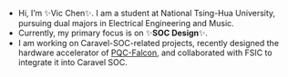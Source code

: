 - Hi, I’m ✨Vic Chen✨. I am a student at National Tsing-Hua University, pursuing dual majors in Electrical Engineering and Music.
- Currently, my primary focus is on ✨**SOC Design**✨.
- I am working on Caravel-SOC-related projects, recently designed the hardware accelerator of [PQC-Falcon](https://github.com/vic9112/PQC_Falcon), and collaborated with FSIC to integrate it into Caravel SOC.
<!---
vic9112/vic9112 is a ✨ special ✨ repository because its `README.md` (this file) appears on your GitHub profile.
You can click the Preview link to take a look at your changes.
--->
